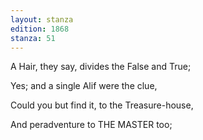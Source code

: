 ```yaml
---
layout: stanza
edition: 1868
stanza: 51
---
```


A Hair, they say, divides the False and True;

Yes; and a single Alif were the clue,

Could you but find it, to the Treasure-house,

And peradventure to THE MASTER too;